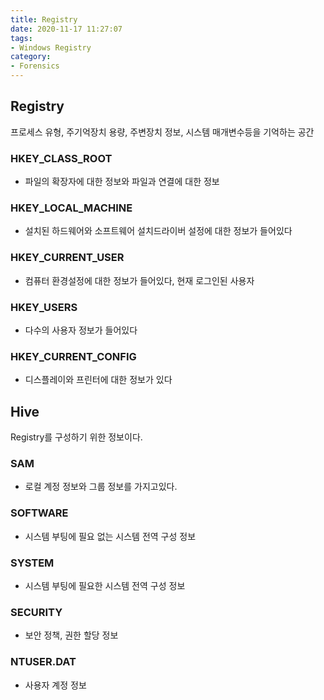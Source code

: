 ```yaml
---
title: Registry
date: 2020-11-17 11:27:07
tags:
- Windows Registry
category:
- Forensics
---
```


## Registry

프로세스 유형, 주기억장치 용량, 주변장치 정보, 시스템 매개변수등을 기억하는 공간

### HKEY_CLASS_ROOT

- 파일의 확장자에 대한 정보와 파일과 연결에 대한 정보

### HKEY_LOCAL_MACHINE

- 설치된 하드웨어와 소프트웨어 설치드라이버 설정에 대한 정보가 들어있다

### HKEY_CURRENT_USER

- 컴퓨터 환경설정에 대한 정보가 들어있다, 현재 로그인된 사용자

### HKEY_USERS

- 다수의 사용자 정보가 들어있다

### HKEY_CURRENT_CONFIG

- 디스플레이와 프린터에 대한 정보가 있다

## Hive

Registry를 구성하기 위한 정보이다.

### SAM 

- 로컬 계정 정보와 그룹 정보를 가지고있다.

### SOFTWARE

- 시스템 부팅에 필요 없는 시스템 전역 구성 정보

### SYSTEM

- 시스템 부팅에 필요한 시스템 전역 구성 정보

### SECURITY

- 보안 정책, 권한 할당 정보

### NTUSER.DAT

- 사용자 계정 정보
